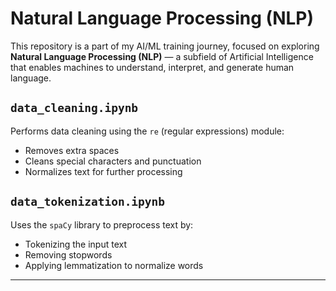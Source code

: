 # Natural Language Processing (NLP)

This repository is a part of my AI/ML training journey, focused on exploring **Natural Language Processing (NLP)** — a subfield of Artificial Intelligence that enables machines to understand, interpret, and generate human language.


## `data_cleaning.ipynb`
Performs data cleaning using the `re` (regular expressions) module:
- Removes extra spaces
- Cleans special characters and punctuation
- Normalizes text for further processing

## `data_tokenization.ipynb`
Uses the `spaCy` library to preprocess text by:
- Tokenizing the input text
- Removing stopwords
- Applying lemmatization to normalize words

---



